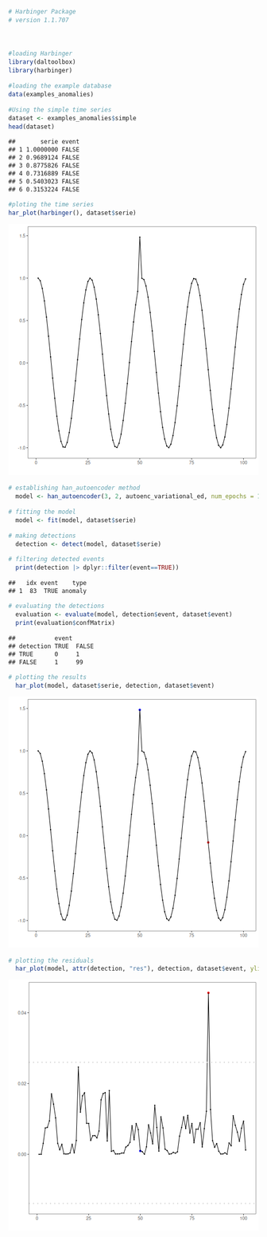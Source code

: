 
``` r
# Harbinger Package
# version 1.1.707



#loading Harbinger
library(daltoolbox)
library(harbinger) 
```


``` r
#loading the example database
data(examples_anomalies)
```


``` r
#Using the simple time series 
dataset <- examples_anomalies$simple
head(dataset)
```

```
##       serie event
## 1 1.0000000 FALSE
## 2 0.9689124 FALSE
## 3 0.8775826 FALSE
## 4 0.7316889 FALSE
## 5 0.5403023 FALSE
## 6 0.3153224 FALSE
```


``` r
#ploting the time series
har_plot(harbinger(), dataset$serie)
```

![plot of chunk unnamed-chunk-4](fig/han_autoenc_variational_ed/unnamed-chunk-4-1.png)


``` r
# establishing han_autoencoder method 
  model <- han_autoencoder(3, 2, autoenc_variational_ed, num_epochs = 1500)
```


``` r
# fitting the model
  model <- fit(model, dataset$serie)
```


``` r
# making detections
  detection <- detect(model, dataset$serie)
```


``` r
# filtering detected events
  print(detection |> dplyr::filter(event==TRUE))
```

```
##   idx event    type
## 1  83  TRUE anomaly
```


``` r
# evaluating the detections
  evaluation <- evaluate(model, detection$event, dataset$event)
  print(evaluation$confMatrix)
```

```
##           event      
## detection TRUE  FALSE
## TRUE      0     1    
## FALSE     1     99
```


``` r
# plotting the results
  har_plot(model, dataset$serie, detection, dataset$event)
```

![plot of chunk unnamed-chunk-10](fig/han_autoenc_variational_ed/unnamed-chunk-10-1.png)


``` r
# plotting the residuals
  har_plot(model, attr(detection, "res"), detection, dataset$event, yline = attr(detection, "threshold"))
```

![plot of chunk unnamed-chunk-11](fig/han_autoenc_variational_ed/unnamed-chunk-11-1.png)
